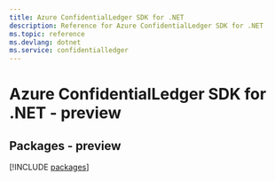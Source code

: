 ```yaml
---
title: Azure ConfidentialLedger SDK for .NET
description: Reference for Azure ConfidentialLedger SDK for .NET
ms.topic: reference
ms.devlang: dotnet
ms.service: confidentialledger
---
```

# Azure ConfidentialLedger SDK for .NET - preview
## Packages - preview
[!INCLUDE [packages](confidentialledger-index.md)]

